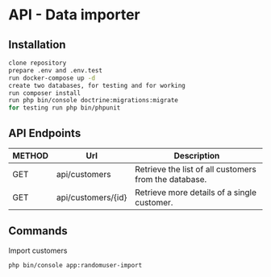 # API - Data importer
## Installation

```sh
clone repository
prepare .env and .env.test
run docker-compose up -d
create two databases, for testing and for working
run composer install
run php bin/console doctrine:migrations:migrate
for testing run php bin/phpunit
```

## API Endpoints

METHOD | Url | Description |
| ----- | ------ | ------ |
| GET | api/customers | Retrieve the list of all customers from the database.
| GET | api/customers/{id} | Retrieve more details of a single customer.

## Commands
Import customers
```sh
php bin/console app:randomuser-import 
```
